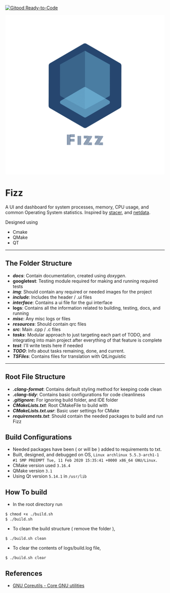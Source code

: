 [![Gitpod Ready-to-Code](https://img.shields.io/badge/Gitpod-Ready--to--Code-blue?logo=gitpod)](https://gitpod.io/#https://github.com/Rubix982/Fizz) 

![Fizz logo](./img/Logo/logo_transparent.png)

# Fizz

A UI and dashboard for system processes, memory, CPU usage, and common Operating System statistics. Inspired by [stacer](https://github.com/oguzhaninan/Stacer), and [netdata](https://github.com/netdata/netdata).

Designed using
- Cmake
- QMake
- QT

---

## The Folder Structure

- ***docs***: Contain documentation, created using *doxygen*.
- **googletest**: Testing module required for making and running required tests
- ***img***: Should contain any required or needed images for the project
- ***include***: Includes the header / .ui files
- ***interface***: Contains a ui file for the gui interface
- **logs**: Contains all the information related to building, testing, docs, and running
- ***misc***: Any misc logs or files
- ***resources***: Should contain qrc files
- ***src***: Main .cpp / .c files
- ***tasks***: Modular approach to just targeting each part of TODO, and integrating into main project after everything of that feature is complete
- ***test***: I'll write tests here if needed
- ***TODO***: Info about tasks remaining, done, and current.
- ***TSFiles***: Contains files for translation with QtLinguistic

---

## Root File Structure

- ***.clang-format***: Contains default styling method for keeping code clean
- ***.clang-tidy***: Contains basic configurations for code cleanliness
- ***.gitignore***: For ignoring build folder, and IDE folder
- ***CMakeLists.txt***: Root CMakeFile to build with
- ***CMakeLists.txt.usr***: Basic user settings for CMake
- ***requirements.txt***: Should contain the needed packages to build and run Fizz

## Build Configurations

- Needed packages have been ( or will be ) added to requirements to txt.
- Built, designed, and debugged on OS, `Linux archlinux 5.5.3-arch1-1 #1 SMP PREEMPT Tue, 11 Feb 2020 15:35:41 +0000 x86_64 GNU/Linux.`
- CMake version used `3.16.4`
- QMake version `3.1`
- Using Qt version `5.14.1` in `/usr/lib`

## How To build

- In the root directory run
```
$ chmod +x ./build.sh
$ ./build.sh
```

- To clean the build structure ( remove the folder ),
```
$ ./build.sh clean
```

- To clear the contents of logs/build.log file,
```
$ ./build.sh clear
```

## References

- [GNU Coreutils - Core GNU utilities](https://www.gnu.org/software/coreutils/manual/coreutils.html#toc-Summarizing-files-1)